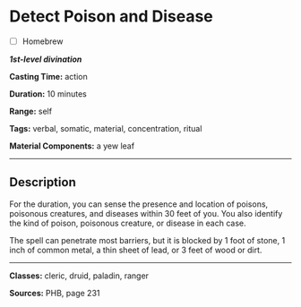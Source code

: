 # Detect Poison and Disease

- [ ] Homebrew

***1st-level divination***

**Casting Time:** action

**Duration:** 10 minutes

**Range:** self

**Tags:** verbal, somatic, material, concentration, ritual

**Material Components:** a yew leaf

---

## Description
For the duration, you can sense the presence and location of poisons, poisonous creatures, and diseases within 30 feet of you. You also identify the kind of poison, poisonous creature, or disease in each case.

The spell can penetrate most barriers, but it is blocked by 1 foot of stone, 1 inch of common metal, a thin sheet of lead, or 3 feet of wood or dirt.

---

**Classes:** cleric, druid, paladin, ranger

**Sources:** PHB, page 231
